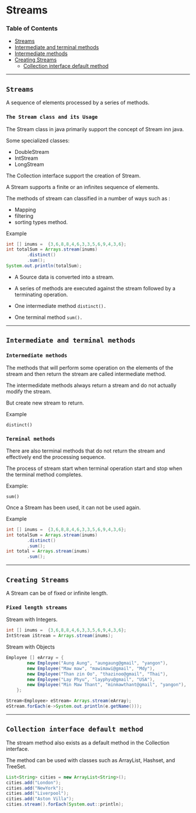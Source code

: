 # Streams

### Table of Contents
- [Streams](#streams)
- [Intermediate and terminal methods](#intermediate-and-terminal-methods)
- [Intermediate methods](#intermediate-methods)
- [Creating Streams](#creating-streams)
    - [Collection interface default method](#collection-interface-default-method)
---
## **`Streams`**

A sequence of elements processed by a series of methods.


### **`The Stream class and its Usage`**

The Stream class in java primarily support the concept of Stream inn java.

Some specialized classes:

- DoubleStream
- IntStream
- LongStream

The Collection interface support the creation of Stream.

A Stream supports a finite or an infinites sequence of elements.

The methods of stream can classified in a number of ways such as :
- Mapping
- filtering
- sorting types method.


Example
```java
int [] inums =  {3,6,8,8,4,6,3,3,5,6,9,4,3,6};
int totalSum = Arrays.stream(inums)
		.distinct()
		.sum();
System.out.println(totalSum);
```
- A Source data is converted into a stream.
- A series of methods are executed against the stream followed by a terminating operation.

- One intermediate method `distinct().`
- One terminal method `sum().`

---


## **`Intermediate and terminal methods`**


### **`Intermediate methods`**

The methods that will perform some operation on the elements of the stream and then return the stream are called intermediate method.

The intermedidate methods always return a stream and do not actually modify the stream.

But create new stream to return.

Example
```
distinct()
```


### **`Terminal methods`**

There are also terminal methods that do not return the stream and effectively end the processing sequence.

The process of stream start when terminal operation start and stop when the terminal method completes.

Example:
```
sum()
```


Once a Stream has been used, it can not be used again.

Example
```java
int [] inums =  {3,6,8,8,4,6,3,3,5,6,9,4,3,6};
int totalSum = Arrays.stream(inums)
		.distinct()
		.sum();
int total = Arrays.stream(inums)
        .sum();
```

---

## **`Creating Streams`**

A Stream can be of fixed or infinite length.


### **`Fixed length streams`**

Stream with Integers.
```java
int [] inums =  {3,6,8,8,4,6,3,3,5,6,9,4,3,6};
IntStream iStream = Arrays.stream(inums);
```

Stream with Objects

```java
Employee [] eArray = {
		new Employee("Aung Aung", "aungaung@gmail", "yangon"),
		new Employee("Maw maw", "mawimawi@gmail", "Mdy"),
		new Employee("Than zin Oo", "thazinoo@gmail", "Thai"),
		new Employee("Lay Phyu", "layphyu@gmail", "USA"),
		new Employee("Min Maw Thant", "minmawthant@gmail", "yangon"),
	};

Stream<Employee> eStream= Arrays.stream(eArray);
eStream.forEach(e->System.out.println(e.getName()));
```

---

## **`Collection interface default method`**

The stream method also exists as a default method in the Collection interface.

The method can be used with classes such as ArrayList, Hashset, and TreeSet. 

```java
List<String> cities = new ArrayList<String>();
cities.add("London");
cities.add("NewYork");
cities.add("Liverpool");
cities.add("Aston Villa");
cities.stream().forEach(System.out::println);
```